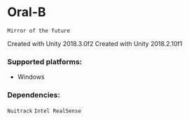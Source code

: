 # Oral-B

	Mirror of the future
	
Created with Unity 2018.3.0f2
Created with Unity 2018.2.10f1

### Supported platforms:
- Windows

### Dependencies:
`Nuitrack`
`Intel RealSense`
